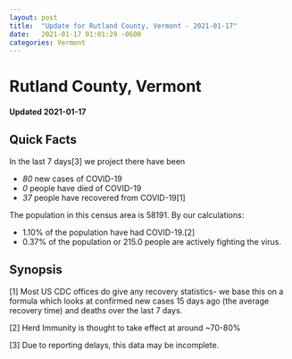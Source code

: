 ```yaml
---
layout: post
title:  "Update for Rutland County, Vermont - 2021-01-17"
date:   2021-01-17 01:01:29 -0600
categories: Vermont
---
```


# Rutland County, Vermont
#### Updated 2021-01-17

## Quick Facts

In the last 7 days[3] we project there have been
- *80* new cases of COVID-19
- *0* people have died of COVID-19
- *37* people have recovered from COVID-19[1]

The population in this census area is 58191. By our calculations:
- 1.10% of the population have had COVID-19.[2]
- 0.37% of the population or 215.0 people are actively fighting the virus.

## Synopsis




[1] Most US CDC offices do give any recovery statistics- we base this on a formula which looks at confirmed new cases
15 days ago (the average recovery time) and deaths over the last 7 days.

[2] Herd Immunity is thought to take effect at around ~70-80%

[3] Due to reporting delays, this data may be incomplete.
 
    
